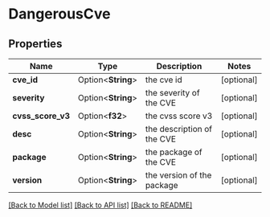 # DangerousCve

## Properties

Name | Type | Description | Notes
------------ | ------------- | ------------- | -------------
**cve_id** | Option<**String**> | the cve id | [optional]
**severity** | Option<**String**> | the severity of the CVE | [optional]
**cvss_score_v3** | Option<**f32**> | the cvss score v3 | [optional]
**desc** | Option<**String**> | the description of the CVE | [optional]
**package** | Option<**String**> | the package of the CVE | [optional]
**version** | Option<**String**> | the version of the package | [optional]

[[Back to Model list]](../README.md#documentation-for-models) [[Back to API list]](../README.md#documentation-for-api-endpoints) [[Back to README]](../README.md)


